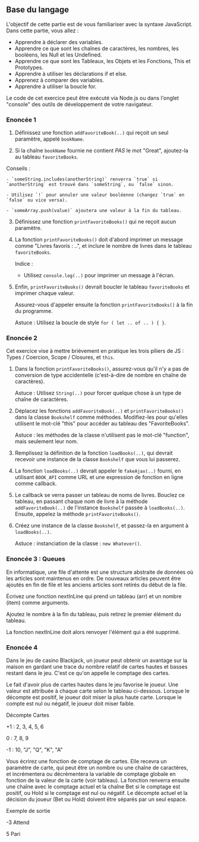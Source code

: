 ## Base du langage
L'objectif de cette partie est de vous familiariser avec la syntaxe JavaScript. Dans cette partie, vous allez :

- Apprendre à déclarer des variables.
- Apprendre ce que sont les chaînes de caractères, les nombres, les booléens, les Null et les Undefined.
- Apprendre ce que sont les Tableaux, les Objets et les Fonctions, This et Prototypes.
- Apprendre à utiliser les déclarations if et else.
- Apprenez à comparer des variables.
- Apprendre à utiliser la boucle for.

Le code de cet exercice peut être exécuté via Node.js ou dans l'onglet "console" des outils de développement de votre navigateur.

### Enoncée 1
1. Définissez une fonction `addFavoriteBook(..)` qui reçoit un seul paramètre, appelé `bookName`.

2. Si la chaîne `bookName` fournie ne contient *PAS* le mot "Great", ajoutez-la au tableau `favoriteBooks`.

Conseils :

	- `someString.includes(anotherString)` renverra `true` si `anotherString` est trouvé dans `someString`, ou `false` sinon.

	- Utilisez `!` pour annuler une valeur booléenne (changez `true` en `false` ou vice versa).

	- `someArray.push(value)` ajoutera une valeur à la fin du tableau.

3. Définissez une fonction `printFavoriteBooks()` qui ne reçoit aucun paramètre.

4. La fonction `printFavoriteBooks()` doit d'abord imprimer un message comme "Livres favoris : ..", et inclure le nombre de livres dans le tableau `favoriteBooks`.

	Indice :


	- Utilisez `console.log(..)` pour imprimer un message à l'écran.

5. Enfin, `printFavoriteBooks()` devrait boucler le tableau `favoriteBooks` et imprimer chaque valeur.

	Assurez-vous d'appeler ensuite la fonction `printFavoriteBooks()` à la fin du programme.

	Astuce : Utilisez la boucle de style `for ( let .. of .. ) { }`.

### Enoncée 2
Cet exercice vise à mettre brièvement en pratique les trois piliers de JS : Types / Coercion, Scope / Closures, et `this`.

1. Dans la fonction `printFavoriteBooks()`, assurez-vous qu'il n'y a pas de conversion de type accidentelle (c'est-à-dire de nombre en chaîne de caractères).

	Astuce : Utilisez `String(..)` pour forcer quelque chose à un type de chaîne de caractères.

2. Déplacez les fonctions `addFavoriteBook(..)` et `printFavoriteBooks()` dans la classe `Bookshelf` comme méthodes. Modifiez-les pour qu'elles utilisent le mot-clé "this" pour accéder au tableau des "FavoriteBooks".

	Astuce : les méthodes de la classe n'utilisent pas le mot-clé "function", mais seulement leur nom.

3. Remplissez la définition de la fonction `loadBooks(..)`, qui devrait recevoir une instance de la classe `Bookshelf` que vous lui passerez.

4. La fonction `loadBooks(..)` devrait appeler le `fakeAjax(..)` fourni, en utilisant `BOOK_API` comme URL et une expression de fonction en ligne comme callback.

5. Le callback se verra passer un tableau de noms de livres. Bouclez ce tableau, en passant chaque nom de livre à la méthode `addFavoriteBook(..)` de l'instance `Bookshelf` passée à `loadBooks(..)`. Ensuite, appelez la méthode `printFavoriteBooks()`.

6. Créez une instance de la classe `Bookshelf`, et passez-la en argument à `loadBooks(..)`.

	Astuce : instanciation de la classe : `new Whatever()`.

### Enoncée 3 : Queues

En informatique, une file d'attente est une structure abstraite de données où les articles sont maintenus en ordre. De nouveaux articles peuvent être ajoutés en fin de file et les anciens articles sont retirés du début de la file.

Écrivez une fonction nextInLine qui prend un tableau (arr) et un nombre (item) comme arguments.

Ajoutez le nombre à la fin du tableau, puis retirez le premier élément du tableau.

La fonction nextInLine doit alors renvoyer l'élément qui a été supprimé.

### Enoncée 4

Dans le jeu de casino Blackjack, un joueur peut obtenir un avantage sur la maison en gardant une trace du nombre relatif de cartes hautes et basses restant dans le jeu. C'est ce qu'on appelle le comptage des cartes.

Le fait d'avoir plus de cartes hautes dans le jeu favorise le joueur. Une valeur est attribuée à chaque carte selon le tableau ci-dessous. Lorsque le décompte est positif, le joueur doit miser la plus haute carte. Lorsque le compte est nul ou négatif, le joueur doit miser faible.

 Décompte 		Cartes

+1 :			2, 3, 4, 5, 6

0  :                    7, 8, 9

-1 :			10, "J", "Q", "K", "A"

Vous écrirez une fonction de comptage de cartes. Elle recevra un paramètre de carte, qui peut être un nombre ou une chaîne de caractères, et incrémentera ou décrémentera la variable de comptage globale en fonction de la valeur de la carte (voir tableau). La fonction renverra ensuite une chaîne avec le comptage actuel et la chaîne Bet si le comptage est positif, ou Hold si le comptage est nul ou négatif. Le décompte actuel et la décision du joueur (Bet ou Hold) doivent être séparés par un seul espace.

Exemple de sortie

-3 	Attend

5 	Pari 
